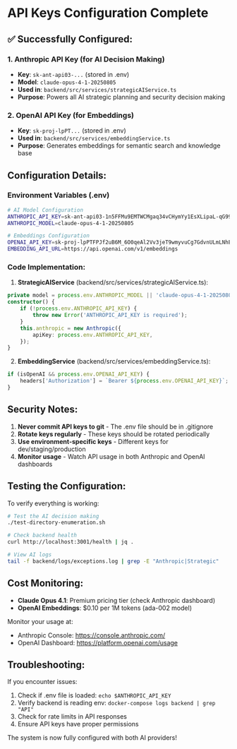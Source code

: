 # API Keys Configuration Complete

## ✅ Successfully Configured:

### 1. Anthropic API Key (for AI Decision Making)
- **Key**: `sk-ant-api03-...` (stored in .env)
- **Model**: `claude-opus-4-1-20250805`
- **Used in**: `backend/src/services/strategicAIService.ts`
- **Purpose**: Powers all AI strategic planning and security decision making

### 2. OpenAI API Key (for Embeddings)
- **Key**: `sk-proj-lpPT...` (stored in .env)
- **Used in**: `backend/src/services/embeddingService.ts`
- **Purpose**: Generates embeddings for semantic search and knowledge base

## Configuration Details:

### Environment Variables (.env)
```bash
# AI Model Configuration
ANTHROPIC_API_KEY=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
ANTHROPIC_MODEL=claude-opus-4-1-20250805

# Embeddings Configuration
OPENAI_API_KEY=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
EMBEDDING_API_URL=https://api.openai.com/v1/embeddings
```

### Code Implementation:

1. **StrategicAIService** (backend/src/services/strategicAIService.ts):
```typescript
private model = process.env.ANTHROPIC_MODEL || 'claude-opus-4-1-20250805';
constructor() {
    if (!process.env.ANTHROPIC_API_KEY) {
        throw new Error('ANTHROPIC_API_KEY is required');
    }
    this.anthropic = new Anthropic({
        apiKey: process.env.ANTHROPIC_API_KEY,
    });
}
```

2. **EmbeddingService** (backend/src/services/embeddingService.ts):
```typescript
if (isOpenAI && process.env.OPENAI_API_KEY) {
    headers['Authorization'] = `Bearer ${process.env.OPENAI_API_KEY}`;
}
```

## Security Notes:

1. **Never commit API keys to git** - The .env file should be in .gitignore
2. **Rotate keys regularly** - These keys should be rotated periodically
3. **Use environment-specific keys** - Different keys for dev/staging/production
4. **Monitor usage** - Watch API usage in both Anthropic and OpenAI dashboards

## Testing the Configuration:

To verify everything is working:

```bash
# Test the AI decision making
./test-directory-enumeration.sh

# Check backend health
curl http://localhost:3001/health | jq .

# View AI logs
tail -f backend/logs/exceptions.log | grep -E "Anthropic|Strategic"
```

## Cost Monitoring:

- **Claude Opus 4.1**: Premium pricing tier (check Anthropic dashboard)
- **OpenAI Embeddings**: $0.10 per 1M tokens (ada-002 model)

Monitor your usage at:
- Anthropic Console: https://console.anthropic.com/
- OpenAI Dashboard: https://platform.openai.com/usage

## Troubleshooting:

If you encounter issues:
1. Check if .env file is loaded: `echo $ANTHROPIC_API_KEY`
2. Verify backend is reading env: `docker-compose logs backend | grep "API"`
3. Check for rate limits in API responses
4. Ensure API keys have proper permissions

The system is now fully configured with both AI providers!

